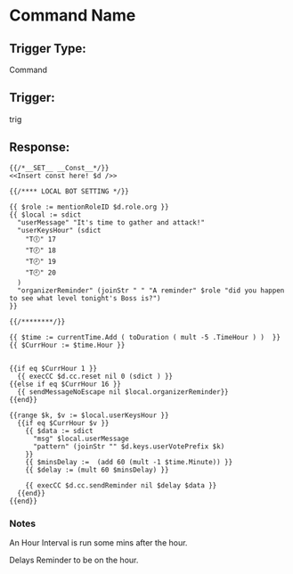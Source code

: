 # Command Name

## Trigger Type:

Command

## Trigger:

trig

## Response:

```
{{/*__SET__ __Const__*/}}
<<Insert const here! $d />>

{{/**** LOCAL BOT SETTING */}}

{{ $role := mentionRoleID $d.role.org }}
{{ $local := sdict
  "userMessage" "It's time to gather and attack!"
  "userKeysHour" (sdict
    "T🕕" 17
    "T🕖" 18
    "T🕗" 19
    "T🕘" 20
  )
  "organizerReminder" (joinStr " " "A reminder" $role "did you happen to see what level tonight's Boss is?")
}}

{{/********/}}

{{ $time := currentTime.Add ( toDuration ( mult -5 .TimeHour ) )  }}
{{ $CurrHour := $time.Hour }}


{{if eq $CurrHour 1 }}
  {{ execCC $d.cc.reset nil 0 (sdict ) }}
{{else if eq $CurrHour 16 }}
  {{ sendMessageNoEscape nil $local.organizerReminder}}
{{end}}

{{range $k, $v := $local.userKeysHour }}
  {{if eq $CurrHour $v }}
    {{ $data := sdict
      "msg" $local.userMessage
      "pattern" (joinStr "" $d.keys.userVotePrefix $k)
    }}
    {{ $minsDelay :=  (add 60 (mult -1 $time.Minute)) }}
    {{ $delay := (mult 60 $minsDelay) }}

    {{ execCC $d.cc.sendReminder nil $delay $data }}
  {{end}}
{{end}}
```

### Notes

An Hour Interval is run some mins after the hour.

Delays Reminder to be on the hour.
